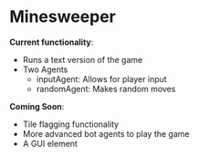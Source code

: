 # Minesweeper


**Current functionality**: 
- Runs a text version of the game
- Two Agents
  - inputAgent: Allows for player input
  - randomAgent: Makes random moves
 
**Coming Soon**:
- Tile flagging functionality
- More advanced bot agents to play the game
- A GUI element
